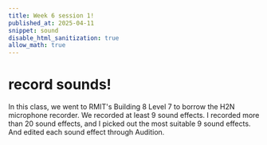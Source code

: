 ```yaml
---
title: Week 6 session 1!
published_at: 2025-04-11
snippet: sound
disable_html_sanitization: true
allow_math: true
---
```

# record sounds!

In this class, we went to RMIT's Building 8 Level 7 to borrow the H2N microphone recorder. We recorded at least 9 sound effects. I recorded more than 20 sound effects, and I picked out the most suitable 9 sound effects. And edited each sound effect through Audition.